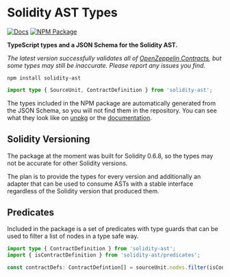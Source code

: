 # Solidity AST Types

[![Docs](https://img.shields.io/badge/docs-%F0%9F%93%84-blue)][docs]
[![NPM Package](https://img.shields.io/npm/v/solidity-ast.svg)](https://www.npmjs.org/package/solidity-ast)

**TypeScript types and a JSON Schema for the Solidity AST.**

_The latest version successfully validates all of [OpenZeppelin Contracts], but
some types may still be inaccurate. Please report any issues you find._

[OpenZeppelin Contracts]: https://github.com/OpenZeppelin/openzeppelin-contracts

```
npm install solidity-ast
```


```typescript
import type { SourceUnit, ContractDefinition } from 'solidity-ast';
```

The types included in the NPM package are automatically generated from the JSON
Schema, so you will not find them in the repository. You can see what they look
like on [unpkg] or the [documentation][docs].

[unpkg]: https://unpkg.com/solidity-ast@latest/types.d.ts
[docs]: https://solidity-ast.netlify.app/

## Solidity Versioning

The package at the moment was built for Solidity 0.6.8, so the types may not be
accurate for other Solidity versions.

The plan is to provide the types for every version and additionally an adapter
that can be used to consume ASTs with a stable interface regardless of the
Solidity version that produced them.

## Predicates

Included in the package is a set of predicates with type guards that can be
used to filter a list of nodes in a type safe way.

```typescript
import type { ContractDefinition } from 'solidity-ast';
import { isContractDefinition } from 'solidity-ast/predicates';

const contractDefs: ContractDefintion[] = sourceUnit.nodes.filter(isContractDefinition);
```
